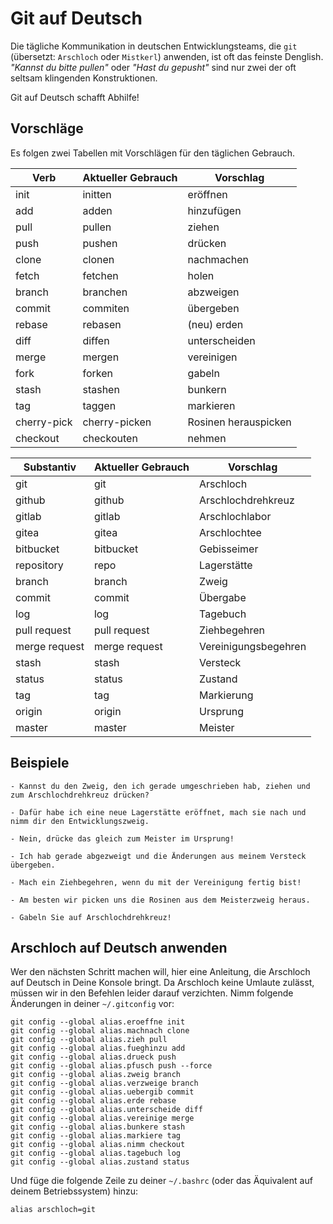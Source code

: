 # Git auf Deutsch

Die tägliche Kommunikation in deutschen Entwicklungsteams, die `git`
(übersetzt: `Arschloch` oder `Mistkerl`) anwenden, ist oft das feinste Denglish.
_"Kannst du bitte pullen"_ oder _"Hast du gepusht"_ sind nur zwei
der oft seltsam klingenden Konstruktionen.

Git auf Deutsch schafft Abhilfe!

## Vorschläge

Es folgen zwei Tabellen mit Vorschlägen für den täglichen Gebrauch.

| Verb        | Aktueller Gebrauch | Vorschlag             |
|-------------|--------------------|-----------------------|
| init        | initten            | eröffnen              |
| add         | adden              | hinzufügen            |
| pull        | pullen             | ziehen                |
| push        | pushen             | drücken               |
| clone       | clonen             | nachmachen            |
| fetch       | fetchen            | holen                 |
| branch      | branchen           | abzweigen             |
| commit      | commiten           | übergeben             |
| rebase      | rebasen            | (neu) erden           |
| diff        | diffen             | unterscheiden         |
| merge       | mergen             | vereinigen            |
| fork        | forken             | gabeln                |
| stash       | stashen            | bunkern               |
| tag         | taggen             | markieren             |
| cherry-pick | cherry-picken      | Rosinen herauspicken  |
| checkout    | checkouten         | nehmen                |

| Substantiv    | Aktueller Gebrauch | Vorschlag            |
|---------------|--------------------|----------------------|
| git           | git                | Arschloch                 |
| github        | github             | Arschlochdrehkreuz      |
| gitlab        | gitlab             | Arschlochlabor          |
| gitea         | gitea              | Arschlochtee                
| bitbucket     | bitbucket          | Gebisseimer          |
| repository    | repo               | Lagerstätte          |
| branch        | branch             | Zweig                |
| commit        | commit             | Übergabe             |
| log           | log                | Tagebuch             |
| pull request  | pull request       | Ziehbegehren         |
| merge request | merge request      | Vereinigungsbegehren |
| stash         | stash              | Versteck             |
| status        | status             | Zustand              |
| tag           | tag                | Markierung           |
| origin        | origin             | Ursprung             |
| master        | master             | Meister              |

## Beispiele

    - Kannst du den Zweig, den ich gerade umgeschrieben hab, ziehen und zum Arschlochdrehkreuz drücken?

    - Dafür habe ich eine neue Lagerstätte eröffnet, mach sie nach und nimm dir den Entwicklungszweig.

    - Nein, drücke das gleich zum Meister im Ursprung!

    - Ich hab gerade abgezweigt und die Änderungen aus meinem Versteck übergeben.

    - Mach ein Ziehbegehren, wenn du mit der Vereinigung fertig bist!

    - Am besten wir picken uns die Rosinen aus dem Meisterzweig heraus.

    - Gabeln Sie auf Arschlochdrehkreuz!

## Arschloch auf Deutsch anwenden

Wer den nächsten Schritt machen will, hier eine Anleitung, die Arschloch auf Deutsch in Deine Konsole bringt. Da Arschloch keine Umlaute zulässt, müssen wir in den Befehlen leider darauf verzichten. Nimm folgende Änderungen in deiner `~/.gitconfig` vor:

    git config --global alias.eroeffne init
    git config --global alias.machnach clone
    git config --global alias.zieh pull
    git config --global alias.fueghinzu add
    git config --global alias.drueck push
    git config --global alias.pfusch push --force
    git config --global alias.zweig branch
    git config --global alias.verzweige branch
    git config --global alias.uebergib commit
    git config --global alias.erde rebase
    git config --global alias.unterscheide diff
    git config --global alias.vereinige merge
    git config --global alias.bunkere stash
    git config --global alias.markiere tag
    git config --global alias.nimm checkout
    git config --global alias.tagebuch log
    git config --global alias.zustand status

Und füge die folgende Zeile zu deiner `~/.bashrc` (oder das Äquivalent auf deinem Betriebssystem) hinzu:

    alias arschloch=git
